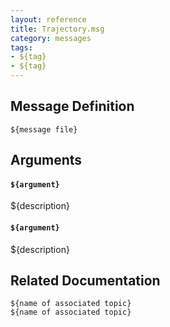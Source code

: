```yaml
---
layout: reference
title: Trajectory.msg
category: messages
tags: 
- ${tag}
- ${tag}
---
```


## Message Definition
```
${message file}
```

## Arguments
#### `${argument}`
${description}

#### `${argument}`
${description}

## Related Documentation
``${name of associated topic}``  
``${name of associated topic}``  
